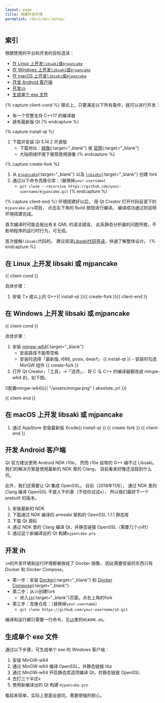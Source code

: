 ```yaml
---
layout: page
title: 搭建开发环境
permalink: /docs/dev-setup/
---
```


## 索引

根据使用的平台和开发的目标选读：

- [在 Linux 上开发`libsaki`或`mjpancake`](#linux-client)
- [在 Windows 上开发`libsaki`或`mjpancake`](#windows-client)
- [在 macOS 上开发`libsaki`或`mjpancake`](#macos-client)
- [开发 Android 客户端](#android)
- [开发`ih`](#ih)
- [生成单个 exe 文件](#exe)

{% capture client-cond %}
理论上，只要满足以下所有条件，就可以进行开发：

- 有一个完整支持 C++17 的编译器
- 装有最新版 Qt
{% endcapture %}

{% capture install-qt %}
1. 下载并安装 Qt 5.14.2 开源版
    - 下载地址：[镜像][qt-mirror]{:target="_blank"}
                或 [官网][qt]{:target="_blank"}
    - 大陆网络环境下推荐使用镜像
{% endcapture %}

{% capture create-fork %}
1. 从 [`mjpancake`][mjpancake]{:target="_blank"}
   以及 [`libsaki`][libsaki]{:target="_blank"} 创建 fork 
1. 通过以下命令克隆仓库：（替换掉`your-username`）
    - `git clone --recursive https://github.com/your-username/mjpancake.git`
{% endcapture %}

{% capture client-end %}
环境搭建好以后，
用 Qt Creator 打开代码目录下的`mjpancake.pro`项目，
点击左下角的 Build 按钮进行编译。
编译成功通过则说明环境搭建完成。

首次编译时可能会报出有关 QML 的语法错误，
此系静态分析器的问题所致，不影响程序的运行时行为，可无视。

首次接触`libsaki`代码的，
建议阅读[Libsaki代码导读](/docs/libsaki/)，快速了解整体设计。
{% endcapture %}

## <a name="linux-client"></a> 在 Linux 上开发 libsaki 或 mjpancake

{{ client-cond }}

具体步骤：

1. 安装 7.x 或以上的 G++{{ install-qt }}{{ create-fork }}{{ client-end }}


##  <a name="windows-client"></a>在 Windows 上开发 libsaki 或 mjpancake

{{ client-cond }}

具体步骤：

1. 安装 [mingw-w64][mingw-w64]{:target="_blank"}
           <a name="_"></a>
    - 安装路径不能带空格
    - 安装时选择「最新版, i686, posix, dwarf」
{{ install-qt }}    - 安装时勾选 MinGW 组件
{{ create-fork }}
1. 打开 Qt Creator，「工具」->「选项」，
   将 C 与 C++ 的编译器都改成 mingw-w64 的，如下图。

![配置mingw-w64]({{ "/assets/mingw.png" | absolute_url }})

{{ client-end }}

## <a name="macos-client"></a>在 macOS 上开发 libsaki 或 mjpancake

1. 通过 AppStore 安装最新版 Xcode{{ install-qt }}
{{ create-fork }}
{{ client-end }}

## <a name="android"></a>开发 Android 客户端

Qt 官方建议使用 Android NDK r10e，
然而 r10e 自带的 G++ 编不过 Libsaki。
我们的解决方案是使用最新的 NDK 里的 Clang，
目前看来好像还没踩到什么坑。

此外，我们还需要让 Qt 集成 OpenSSL。
目前（2018年11月），
通过 NDK 里的 Clang 编译 OpenSSL 不是人干的事（不信你试试x），
所以我们最好下一个 prebuilt 的版本。

1. 安装最新的 NDK
2. 下载通过 NDK 编译的 armeabi 架构的 OpenSSL 1.1.1 静态库
2. 下载 Qt 源码
3. 通过 NDK 里的 Clang 编译 Qt，并静态链接 OpenSSL（需要几个小时）
4. 通过这个新编译出的 Qt 构建`mjpancake.pro`

## <a name="ih"></a>开发 ih

`ih`的开发环境和运行环境都被做成了 Docker 镜像，
因此需要安装的东西只有 Docker 和 Docker Compose。

- 第一步：安装 [Docker][docker]{:target="_blank"}
          和 [Docker Compose][docker-compose]{:target="_blank"}
- 第二步：从`ih`创建fork
    - 进入[`ih`][ih]{:target="_blank"}页面，点右上角的fork
- 第三步：克隆仓库：（替换掉`your-username`）
    - `git clone https://github.com/your-username/ih.git`

编译和运行都只需要一行命令，见[`ih`][ih]里的`README.md`。

## <a name="exe"></a>生成单个 exe 文件

通过以下步骤，可生成单个 exe 的 Windows 客户端：

1. 安装 MinGW-w64
2. 通过 MinGW-w64 编译 OpenSSL，并静态链接 libz
3. 通过 MinGW-w64 开启静态库选项编译 Qt，并静态链接 OpenSSL
4. 去打三个半庄x
5. 使用新编译出的 Qt 构建 `mjpancake.pro`
 
看起来简单，实际上里面全是坑，需要很强的耐心。

[libsaki]: https://github.com/rolevax/libsaki
[mjpancake]: https://github.com/rolevax/mjpancake
[ih]: https://github.com/rolevax/ih
[pages]: https://github.com/mjpancake/mjpancake.github.io

[mingw-w64]: https://mingw-w64.org/doku.php/download/mingw-builds
[git-win]: https://git-for-windows.github.io/
[qt]: https://www.qt.io
[qt-mirror]: https://mirrors.tuna.tsinghua.edu.cn/qt/archive/qt/5.14/5.14.2/

[docker]: https://docs.docker.com/engine/installation/
[docker-compose]: https://docs.docker.com/compose/install/

